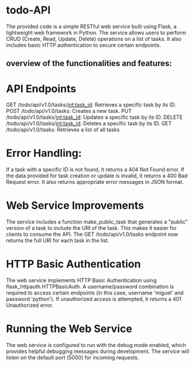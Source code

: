 # todo-API
The provided code is a simple RESTful web service built using Flask, a lightweight web framework in Python. 
The service allows users to perform CRUD (Create, Read, Update, Delete) operations on a list of tasks. 
It also includes basic HTTP authentication to secure certain endpoints.

## overview of the functionalities and features:

# API Endpoints
GET /todo/api/v1.0/tasks/<int:task_id>: Retrieves a specific task by its ID.
POST /todo/api/v1.0/tasks: Creates a new task.
PUT /todo/api/v1.0/tasks/<int:task_id>: Updates a specific task by its ID.
DELETE /todo/api/v1.0/tasks/<int:task_id>: Deletes a specific task by its ID.
GET /todo/api/v1.0/tasks: Retrieves a list of all tasks

# Error Handling:
If a task with a specific ID is not found, it returns a 404 Not Found error.
If the data provided for task creation or update is invalid, it returns a 400 Bad Request error.
It also returns appropriate error messages in JSON format.

# Web Service Improvements
The service includes a function make_public_task that generates a "public" version of a task to include the URI of the task. This makes it easier for clients to consume the API.
The GET /todo/api/v1.0/tasks endpoint now returns the full URI for each task in the list.

# HTTP Basic Authentication
The web service implements HTTP Basic Authentication using flask_httpauth.HTTPBasicAuth.
A username/password combination is required to access certain endpoints (in this case, username 'miguel' and password 'python').
If unauthorized access is attempted, it returns a 401 Unauthorized error.

# Running the Web Service
The web service is configured to run with the debug mode enabled, which provides helpful debugging messages during development.
The service will listen on the default port (5000) for incoming requests.
